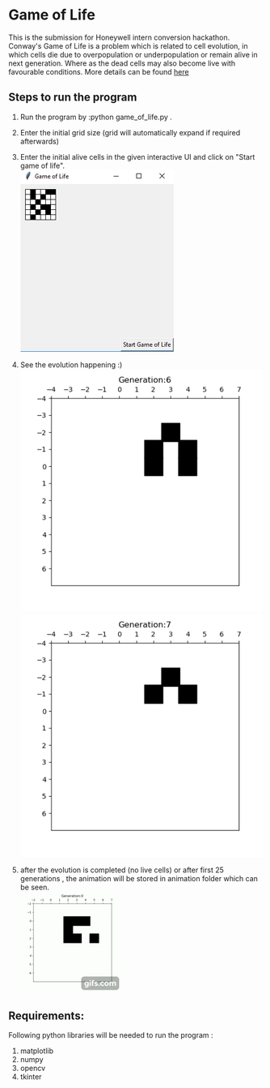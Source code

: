 # Game of Life

This is the submission for Honeywell intern conversion hackathon. 
Conway's Game of Life is a problem which is related to cell evolution, in which cells die due to overpopulation or underpopulation or remain alive in next generation. Where as the dead cells may also become live with favourable conditions. More details can be found [here](https://en.wikipedia.org/wiki/Conway%27s_Game_of_Life)

## Steps to run the program
1. Run the program by :python game_of_life.py . <br />
2. Enter the initial grid size (grid will automatically expand if required afterwards) <br />
3. Enter the initial alive cells in the given interactive UI and click on "Start game of life". <br />
![alt text](https://github.com/yuvrajdalia/game-of-life/blob/master/images/initialize.PNG)  <br />

4. See the evolution happening :) <br />
![alt text](https://github.com/yuvrajdalia/game-of-life/blob/master/animation/generation_6.png) <br />
![alt text](https://github.com/yuvrajdalia/game-of-life/blob/master/animation/generation_7.png) <br />

5. after the evolution is completed (no live cells) or after first 25 generations , the animation will be stored in animation folder which can be seen. <br />
![Alt Text](https://github.com/yuvrajdalia/game-of-life/blob/master/images/gif.gif) <br />

## Requirements: 
Following python libraries will be needed to run the program :
1. matplotlib
2. numpy 
3. opencv
4. tkinter
